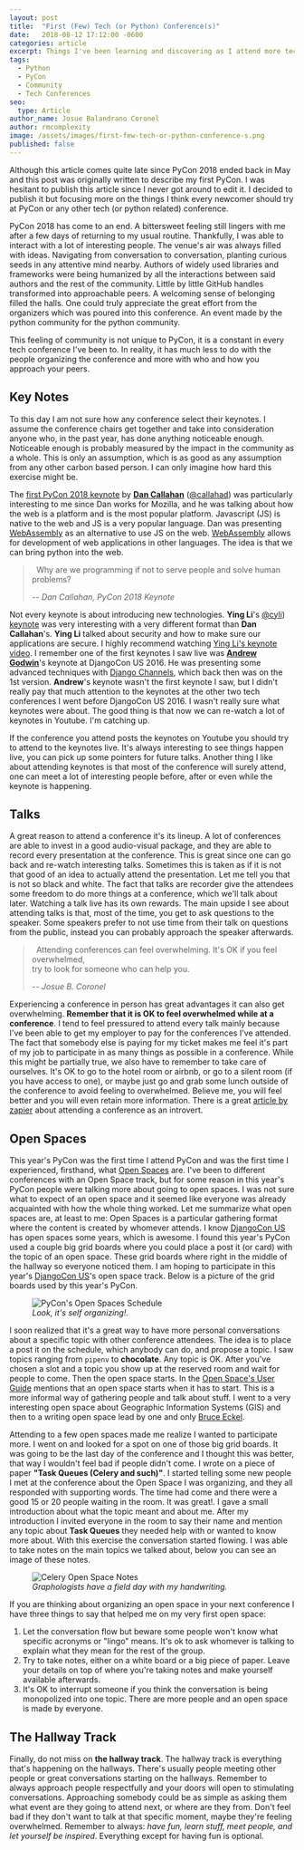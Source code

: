 ```yaml
---
layout: post
title:  "First (Few) Tech (or Python) Conference(s)"
date:   2018-08-12 17:12:00 -0600
categories: article
excerpt: Things I've been learning and discovering as I attend more tech conferences.
tags: 
  - Python
  - PyCon
  - Community
  - Tech Conferences
seo:
  type: Article
author_name: Josue Balandrano Coronel
author: rmcomplexity
image: /assets/images/first-few-tech-or-python-conference-s.png
published: false
---
```


Although this article comes quite late since PyCon 2018 ended back in May and this post was originally
written to describe my first PyCon. I was hesitant to publish this article
since I never got around to edit it. I decided to publish it but focusing more on the things I think
every newcomer should try at PyCon or any other tech (or python related) conference.

PyCon 2018 has come to an end. A bittersweet feeling still lingers with me after a few days of returning to my usual routine.
Thankfully, I was able to interact with a lot of interesting people. The venue's air was always filled with ideas.
Navigating from conversation to conversation, planting curious seeds in any attentive mind nearby.
Authors of widely used libraries and frameworks were being humanized by all the interactions between said authors and
the rest of the community. Little by little GitHub handles transformed into approachable peers.
A welcoming sense of belonging filled the halls.
One could truly appreciate the great effort from the organizers which was poured into this conference.
An event made by the python community for the python community.

This feeling of community is not unique to PyCon, it is a constant in every tech conference I've been to.
In reality, it has much less to do with the people organizing the conference and more with who and how
you approach your peers. 

Key Notes
----------

To this day I am not sure how any conference select their keynotes.
I assume the conference chairs get together and take into consideration anyone who, in the past year, has done anything noticeable enough.
Noticeable enough is probably measured by the impact in the community as a whole.
This is only an assumption, which is as good as any assumption from any other carbon based person.
I can only imagine how hard this exercise might be.

The [first PyCon 2018 keynote][dan-callahan-keynote-video] by [**Dan Callahan**][dan-callahan] ([@callahad][dan-callahan-twitter]) was
particularly interesting to me since Dan works for Mozilla, and he was talking about how the web is a platform
and is the most popular platform. Javascript (JS) is native to the web and JS is a very popular language.
Dan was presenting [WebAssembly][web-assembly] as an alternative to use JS on the web. [WebAssembly][web-assembly]
allows for development of web applications in other languages. The idea is that we can bring python into the web.

<blockquote>
  <p>
  <i class="fas fa-quote-left fa-2x">&nbsp;</i>
  Why are we programming if not to serve people and solve human problems?
  <i class="fas fa-quote-right fa-2x">&nbsp;</i>
  </p>
  <cite>-- Dan Callahan, PyCon 2018 Keynote</cite>
</blockquote>

Not every keynote is about introducing new technologies. **Ying Li**'s [@cyli][ying-li-twitter]) [keynote][ying-li-keynote-video]
was very interesting with a very different format than **Dan Callahan**'s. **Ying Li** talked about
security and how to make sure our applications are secure. I highly recommend watching [Ying Li's keynote video][ying-li-keynote-video].
I remember one of the first keynotes I saw live was [**Andrew Godwin**][andrew-godwin-blog]'s keynote at DjangoCon US 2016.
He was presenting some advanced techniques with [Django Channels][django-channels], which back then was on the 1st version.
**Andrew**'s keynote wasn't the first keynote I saw, but I didn't really pay that much attention to the keynotes at
the other two tech conferences I went before DjangoCon US 2016. I wasn't really sure what keynotes were about.
The good thing is that now we can re-watch a lot of keynotes in Youtube. I'm catching up.

If the conference you attend posts the keynotes on Youtube you should try to attend to the keynotes live.
It's always interesting to see things happen live, you can pick up some pointers for future talks.
Another thing I like about attending keynotes is that most of the conference will surely attend, one can
meet a lot of interesting people before, after or even while the keynote is happening.

Talks
------

A great reason to attend a conference it's its lineup. A lot of conferences are able to invest in a good
audio-visual package, and they are able to record every presentation at the conference. This is great
since one can go back and re-watch interesting talks. Sometimes this is taken as if it is not that good of an idea
to actually attend the presentation. Let me tell you that is not so black and white.
The fact that talks are recorder give the attendees some freedom to do more things at a conference, which
we'll talk about later. Watching a talk live has its own rewards. The main upside I see about attending
talks is that, most of the time, you get to ask questions to the speaker. Some speakers prefer to not
use time from their talk on questions from the public, instead you can probably approach the speaker afterwards.

<blockquote>
  <p>
  <i class="fas fa-quote-left fa-2x">&nbsp;</i>
    Attending conferences can feel overwhelming. It's OK if you feel overwhelmed, <br />
    try to look for someone who can help you.
  <i class="fas fa-quote-right fa-2x">&nbsp;</i>
  </p>
  <cite>-- Josue B. Coronel</cite>
</blockquote>

Experiencing a conference in person has great advantages it can also get overwhelming. **Remember that it is
OK to feel overwhelmed while at a conference**. I tend to feel pressured to attend every talk mainly because I've
been able to get my employer to pay for the conferences I've attended. The fact that somebody else is paying for my
ticket makes me feel it's part of my job to participate in as many things as possible in a conference.
While this might be partially true, we also have to remember to take care of ourselves. It's OK to go to the hotel
room or airbnb, or go to a silent room (if you have access to one), or maybe just go and grab some lunch outside of
the conference to avoid feeling to overwhelmed. Believe me, you will feel better and you will even retain more information.
There is a great [article by zapier][zapier-introvert-article] about attending a conference as an introvert.

Open Spaces
------------

This year's PyCon was the first time I attend PyCon and was the first time I experienced, firsthand,
what [Open Spaces][open-spaces] are. I've been to different conferences with an Open Space track, but
for some reason in this year's PyCon people were talking more about going to open spaces. I was not sure
what to expect of an open space and it seemed like everyone was already acquainted with how the whole thing worked.
Let me summarize what open spaces are, at least to me: Open Spaces is a particular gathering format where the
content is created by whomever attends. I know [DjangoCon US][django-con-us] has open spaces some years, which is awesome.
I found this year's PyCon used a couple big grid boards where you could place a post it (or card) with the topic
of an open space. These grid boards where right in the middle of the hallway so everyone noticed them.
I am hoping to participate in this year's [DjangoCon US][django-con-us]'s open space track.
Below is a picture of the grid boards used by this year's PyCon.

<figure class="img center">
  <img src="/assets/images/open-spaces-pycon-schedule.jpg" alt="PyCon's Open Spaces Schedule">
  <figcaption><em>Look, it's self organizing!.</em></figcaption>
</figure>

I soon realized that it's a great way to have more personal conversations about a specific topic
with other conference attendees. The idea is to place a post it on the schedule, which anybody can do,
and propose a topic. I saw topics ranging from <code>pipenv</code> to **chocolate**. Any topic is OK.
After you've chosen a slot and a topic you show up at the reserved room and wait for people to come.
Then the open space starts. In the [Open Space's User Guide][open-spaces-guide] mentions that an open space
starts when it has to start. This is a more informal way of gathering people and talk about stuff.
I went to a very interesting open space about Geographic Information Systems (GIS) and then to a
writing open space lead by one and only [Bruce Eckel][bruce-eckel].

Attending to a few open spaces made me realize I wanted to participate more. I went on and looked
for a spot on one of those big grid boards. It was going to be the last day of the conference
and I thought this was better, that way I wouldn't feel bad if people didn't come.
I wrote on a piece of paper **"Task Queues (Celery and such)"**. I started telling some
new people I met at the conference about the Open Space I was organizing, and they all responded
with supporting words. The time had come and there were a good 15 or 20 people waiting in the room.
It was great!. I gave a small introduction about what the topic meant and about me. After my
introduction I invited everyone in the room to say their name and mention any topic about **Task Queues**
they needed help with or wanted to know more about. With this exercise the conversation started flowing.
I was able to take notes on the main topics we talked about, below you can see an image of these notes.

<figure class="img center">
  <img src="/assets/images/celery_open_space_notes.jpg" alt="Celery Open Space Notes">
  <figcaption><em>Graphologists have a field day with my handwriting.</em></figcaption>
</figure>

If you are thinking about organizing an open space in your next conference I have three things to say
that helped me on my very first open space:

1. Let the conversation flow but beware some people won't know what specific acronyms or "lingo" means.
    It's ok to ask whomever is talking to explain what they mean for the rest of the group.
2. Try to take notes, either on a white board or a big piece of paper. Leave your details on top of where
    you're taking notes and make yourself available afterwards.
3. It's OK to interrupt someone if you think the conversation is being monopolized into one topic.
    There are more people and an open space is made by everyone.

The Hallway Track
------------------

Finally, do not miss on **the hallway track**. The hallway track is everything that's happening on
the hallways. There's usually people meeting other people or great conversations starting on the hallways.
Remember to always approach people respectfully and your doors will open to stimulating conversations.
Approaching somebody could be as simple as asking them what event are they going to attend next,
or where are they from. Don't feel bad if they don't want to talk at that specific moment, maybe they're feeling
overwhelmed. Remember to always: *have fun, learn stuff, meet people, and let yourself be inspired*.
Everything except for having fun is optional.

[web-assembly]: https://webassembly.org/
[dan-callahan-keynote-video]: https://www.youtube.com/watch?v=ITksU31c1WY
[dan-callahan]: https://hacks.mozilla.org/author/dcallahanmozilla-com/
[dan-callahan-twitter]: https://twitter.com/callahad
[ying-li-keynote-video]: https://youtu.be/VJ0vibC_Hl0?t=35m6s
[ying-li-twitter]: https://twitter.com/cyli
[qumisha-keynote-video]: https://youtu.be/VJ0vibC_Hl0?t=1h7m48s
[andrew-godwin-blog]: https://www.aeracode.org/
[django-channels]: https://channels.readthedocs.io/en/latest
[zapier-introvert-article]: https://zapier.com/engineering/introvert-conferences/
[open-spaces]: http://openspaceworld.org/wp2/
[open-spaces-guide]: http://www.chriscorrigan.com/parkinglot/wp-content/uploads/2008/08/Original-Users-Guide-smaller.pdf
[open-spaces-critique]: https://www.conferencesthatwork.com/index.php/event-design/2012/03/a-short-critique-of-open-space/
[django-con-us]: https://2018.djangocon.us
[bruce-eckel]: http://mindviewllc.com/
